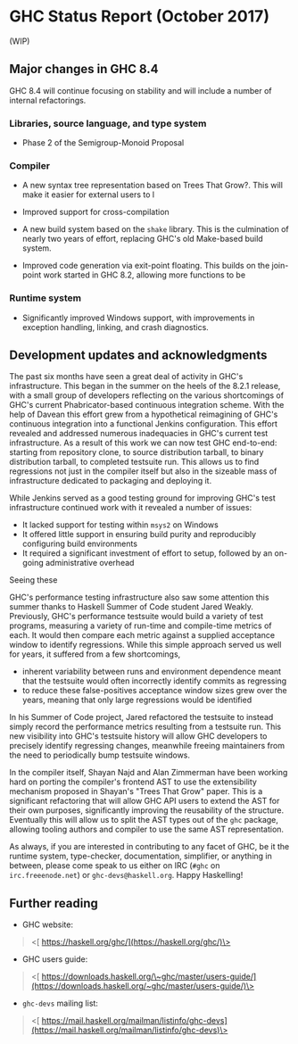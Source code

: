 # GHC Status Report (October 2017)


(WIP)

## Major changes in GHC 8.4


GHC 8.4 will continue focusing on stability and will include a number of internal refactorings.

### Libraries, source language, and type system

-  Phase 2 of the Semigroup-Monoid Proposal

### Compiler

-   A new syntax tree representation based on Trees That Grow?. This will make it easier for external users to l

-   Improved support for cross-compilation

-   A new build system based on the `shake` library. This is the culmination of nearly two years of effort, replacing GHC's old Make-based build system.

-   Improved code generation via exit-point floating. This builds on the join-point work started in GHC 8.2, allowing more functions to be 

### Runtime system

-   Significantly improved Windows support, with improvements in exception handling, linking, and crash diagnostics.

## Development updates and acknowledgments


The past six months have seen a great deal of activity in GHC's infrastructure. This began in the summer on the heels of the 8.2.1 release, with a small group of developers reflecting on the various shortcomings of GHC's current Phabricator-based continuous integration scheme. With the help of Davean this effort grew from a hypothetical reimagining of GHC's continuous integration into a functional Jenkins configuration. This effort revealed and addressed numerous inadequacies in GHC's current test infrastructure. As a result of this work we can now test GHC end-to-end: starting from repository clone, to source distribution tarball, to binary distribution tarball, to completed testsuite run. This allows us to find regressions not just in the compiler itself but also in the sizeable mass of infrastructure dedicated to packaging and deploying it.


While Jenkins served as a good testing ground for improving GHC's test infrastructure continued work with it revealed a number of issues:

- It lacked support for testing within `msys2` on Windows 
- It offered little support in ensuring build purity and reproducibly configuring build environments
- It required a significant investment of effort to setup, followed by an on-going administrative overhead


Seeing these 


GHC's performance testing infrastructure also saw some attention this summer thanks to Haskell Summer of Code student Jared Weakly. Previously, GHC's performance testsuite would build a variety of test programs, measuring a variety of run-time and compile-time metrics of each. It would then compare each metric against a supplied acceptance window to identify regressions. While this simple approach served us well for years, it suffered from a few shortcomings,

- inherent variability between runs and environment dependence meant that the testsuite would often incorrectly identify commits as regressing
- to reduce these false-positives acceptance window sizes grew over the years, meaning that only large regressions would be identified


In his Summer of Code project, Jared refactored the testsuite to instead simply record the performance metrics resulting from a testsuite run. This new visibility into GHC's testsuite history will allow GHC developers to precisely identify regressing changes, meanwhile freeing maintainers from the need to periodically bump testsuite windows.


In the compiler itself, Shayan Najd and Alan Zimmerman have been working hard on porting the compiler's frontend AST to use the extensibility mechanism proposed in Shayan's "Trees That Grow" paper. This is a significant refactoring that will allow GHC API users to extend the AST for their own purposes, significantly improving the reusability of the structure. Eventually this will allow us to split the AST types out of the `ghc` package, allowing tooling authors and compiler to use the same AST representation.


As always, if you are interested in contributing to any facet of GHC, be it
the runtime system, type-checker, documentation, simplifier, or anything
in between, please come speak to us either on IRC (`#ghc` on
`irc.freeenode.net`) or `ghc-devs@haskell.org`. Happy Haskelling!

## Further reading

-   GHC website:

>
> \<[ https://haskell.org/ghc/](https://haskell.org/ghc/)\>

-   GHC users guide:

>
> \<[ https://downloads.haskell.org/\~ghc/master/users-guide/](https://downloads.haskell.org/~ghc/master/users-guide/)\>

- `ghc-devs` mailing list:

>
> \<[ https://mail.haskell.org/mailman/listinfo/ghc-devs](https://mail.haskell.org/mailman/listinfo/ghc-devs)\>
